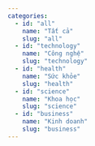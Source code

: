 ```yaml
---
categories:
  - id: "all"
    name: "Tất cả"
    slug: "all"
  - id: "technology"
    name: "Công nghệ"
    slug: "technology"
  - id: "health"
    name: "Sức khỏe"
    slug: "health"
  - id: "science"
    name: "Khoa học"
    slug: "science"
  - id: "business"
    name: "Kinh doanh"
    slug: "business"
---
```

